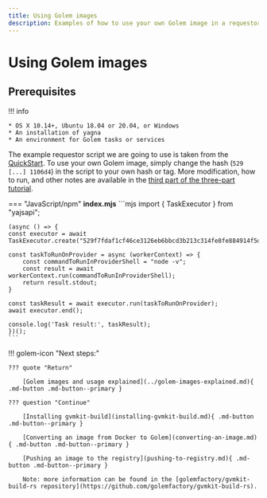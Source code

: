 ```yaml
---
title: Using Golem images
description: Examples of how to use your own Golem image in a requestor script
---
```


# Using Golem images

## Prerequisites

!!! info

    * OS X 10.14+, Ubuntu 18.04 or 20.04, or Windows
    * An installation of yagna
    * An environment for Golem tasks or services

The example requestor script we are going to use is taken from the [QuickStart](../../javascript/quickstart.md). To use your own Golem image, simply change the hash (`529 [...] 1106d4`) in the script to your own hash or tag. More modification, how to run, and other notes are available in the [third part of the three-part tutorial](../tutorial/using-the-golem-image.md).

=== "JavaScript/npm"
    **index.mjs**
    ```mjs
    import { TaskExecutor } from "yajsapi";

    (async () => {
    const executor = await TaskExecutor.create("529f7fdaf1cf46ce3126eb6bbcd3b213c314fe8fe884914f5d1106d4");

    const taskToRunOnProvider = async (workerContext) => {
        const commandToRunInProviderShell = "node -v";
        const result = await workerContext.run(commandToRunInProviderShell);
        return result.stdout;
    }

    const taskResult = await executor.run(taskToRunOnProvider);
    await executor.end();

    console.log('Task result:', taskResult);
    })();
    ```
!!! golem-icon "Next steps:"

    ??? quote "Return"

        [Golem images and usage explained](../golem-images-explained.md){ .md-button .md-button--primary }

    ??? question "Continue"

        [Installing gvmkit-build](installing-gvmkit-build.md){ .md-button .md-button--primary }

        [Converting an image from Docker to Golem](converting-an-image.md){ .md-button .md-button--primary }

        [Pushing an image to the registry](pushing-to-registry.md){ .md-button .md-button--primary }

        Note: more information can be found in the [golemfactory/gvmkit-build-rs repository](https://github.com/golemfactory/gvmkit-build-rs).
